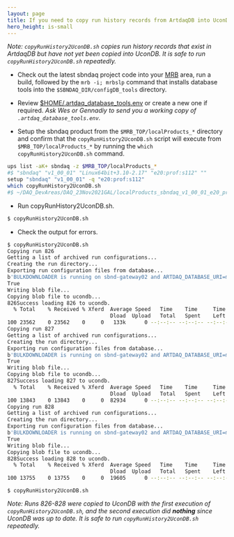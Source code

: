 ```yaml
---
layout: page
title: If you need to copy run history records from ArtdaqDB into UconDB, you may follow the procedure, as described below.
hero_height: is-small
---
```


_Note: ```copyRunHistory2UconDB.sh``` copies run history records that exist in ArtdaqDB but have not yet been copied into UconDB. It is safe to run ```copyRunHistory2UconDB.sh``` repeatedly._

* Check out the latest sbndaq project code into your [MRB](https://sbnsoftware.github.io/sbn_online_wiki/Installation) area, run a build, followed by the ```mrb -i; mrbslp``` command that installs database tools into the ```$SBNDAQ_DIR/configDB_tools``` directory.

* Review [$HOME/.artdaq_database_tools.env](https://raw.githubusercontent.com/SBNSoftware/sbndaq/develop/configDB_tools/config/artdaq_database_tools.env.example) or create a new one if required. _Ask Wes or Gennadiy to send you a working copy of ```.artdaq_database_tools.env```._

* Setup the sbndaq product from the ```$MRB_TOP/localProducts_*``` directory and confirm that the ```copyRunHistory2UconDB.sh``` script will execute from ```$MRB_TOP/localProducts_*```  by running the ```which copyRunHistory2UconDB.sh``` command.

```bash
ups list -aK+ sbndaq -z $MRB_TOP/localProducts_*
#$ "sbndaq" "v1_00_01" "Linux64bit+3.10-2.17" "e20:prof:s112" ""
setup "sbndaq" "v1_00_01" -q "e20:prof:s112"
which copyRunHistory2UconDB.sh
#$ ~/DAQ_DevAreas/DAQ_23Nov2021GAL/localProducts_sbndaq_v1_00_01_e20_prof_s112/sbndaq/v1_00_01/configDB_tools/copyRunHistory2UconDB.sh
```

* Run copyRunHistory2UconDB.sh.

```bash
$ copyRunHistory2UconDB.sh
```

* Check the output for errors.

```bash
$ copyRunHistory2UconDB.sh
Copying run 826
Getting a list of archived run configurations...
Creating the run directory...
Exporting run configuration files from database...
b'BULKDOWNLOADER is running on sbnd-gateway02 and ARTDAQ_DATABASE_URI=mongodb://sbnd-db01.fnal.gov:28058,sbnd-db02.fnal.gov:28058,mongodb-p02.fnal.gov:27018/sbnd_db_archive?replicaSet=sbnddaqprd\nDownloaded 12 files with 8 threads in 231 msecs.\nAvarage file load time is 154 msecs.'
True
Writing blob file...
Copying blob file to ucondb...
826Success loading 826 to ucondb.
  % Total    % Received % Xferd  Average Speed   Time    Time     Time  Current
                                 Dload  Upload   Total   Spent    Left  Speed
100 23562    0 23562    0     0   133k      0 --:--:-- --:--:-- --:--:--  134k
Copying run 827
Getting a list of archived run configurations...
Creating the run directory...
Exporting run configuration files from database...
b'BULKDOWNLOADER is running on sbnd-gateway02 and ARTDAQ_DATABASE_URI=mongodb://sbnd-db01.fnal.gov:28058,sbnd-db02.fnal.gov:28058,mongodb-p02.fnal.gov:27018/sbnd_db_archive?replicaSet=sbnddaqprd\nDownloaded 10 files with 8 threads in 203 msecs.\nAvarage file load time is 162 msecs.'
True
Writing blob file...
Copying blob file to ucondb...
827Success loading 827 to ucondb.
  % Total    % Received % Xferd  Average Speed   Time    Time     Time  Current
                                 Dload  Upload   Total   Spent    Left  Speed
100 13843    0 13843    0     0  82934      0 --:--:-- --:--:-- --:--:-- 83391
Copying run 828
Getting a list of archived run configurations...
Creating the run directory...
Exporting run configuration files from database...
b'BULKDOWNLOADER is running on sbnd-gateway02 and ARTDAQ_DATABASE_URI=mongodb://sbnd-db01.fnal.gov:28058,sbnd-db02.fnal.gov:28058,mongodb-p02.fnal.gov:27018/sbnd_db_archive?replicaSet=sbnddaqprd\nDownloaded 12 files with 8 threads in 237 msecs.\nAvarage file load time is 158 msecs.'
True
Writing blob file...
Copying blob file to ucondb...
828Success loading 828 to ucondb.
  % Total    % Received % Xferd  Average Speed   Time    Time     Time  Current
                                 Dload  Upload   Total   Spent    Left  Speed
100 13755    0 13755    0     0  19605      0 --:--:-- --:--:-- --:--:-- 19594
```

```
$ copyRunHistory2UconDB.sh
```

_Note: Runs 826-828 were copied to UconDB with the first execution of ```copyRunHistory2UconDB.sh```, and the second execution did **nothing** since UconDB was up to date. It is safe to run ```copyRunHistory2UconDB.sh``` repeatedly._
